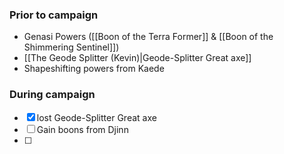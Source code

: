 ### Prior to campaign
- Genasi Powers ([[Boon of the Terra Former]] & [[Boon of the Shimmering Sentinel]])
- [[The Geode Splitter (Kevin)|Geode-Splitter Great axe]]
- Shapeshifting powers from Kaede
### During campaign
- [x] lost Geode-Splitter Great axe
- [ ] Gain boons from Djinn
- [ ] 